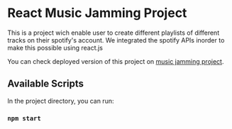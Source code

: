 # React Music Jamming Project

This is a project wich enable user to create different playlists of different tracks on their spotify's account.
We integrated the spotify APIs inorder to make this possible using react.js

You can check deployed version of this project on [music jamming project](http://jamming-prj-fabrice.surge.sh/).

## Available Scripts

In the project directory, you can run:

### `npm start`
